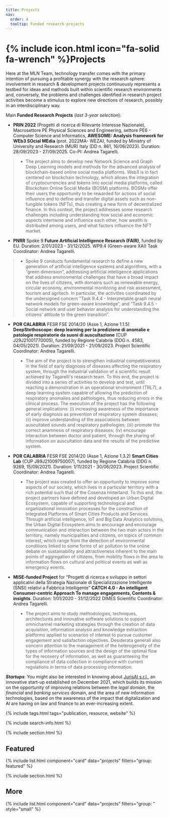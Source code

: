 ```yaml
---
title: Projects
nav:
  order: 4
  tooltip: Funded research projects
---
```


# {% include icon.html icon="fa-solid fa-wrench" %}Projects

Here at the MLN Team, technology transfer comes with the primary intention of pursuing a profitable synergy with the research sphere:  involvement in research & development projects continuously represents a testbed for ideas and methods built within scientific research environments and, conversely, the problems and challenges identified in research project activities become a stimulus to explore new directions of research, possibly in an interdisciplinary way. 

Main **Funded Research Projects** (*last 3-year selection*):

- **PRIN 2022** (Progetti di ricerca di Rilevante Interesse Nazionale), Macrosettore PE Physical Sciences and Engineering, settore PE6 - Computer Science and Informatics, **AWESOME: Analysis framework for WEb3 SOcial MEdia** (prot. 2022MA- WEZA), funded by Ministry of University and Research (MUR) Italy (DD n. 861, 16/06/2023). 
Duration:  28/09/2023 - 27/09/2025. 
Co-PI: Andrea Tagarelli.

> - The project aims to develop new Network Science and Graph Deep Learning models and methods for the advanced analysis of blockchain-based online social media platforms. Web3 is in fact centered on blockchain technology, which allows the integration of cryptocurrencies and tokens into social media platforms, called Blockchain Online Social Media (BOSM) platforms. BOSMs offer their users the opportunity to be rewarded for actions of social influence and to define and transfer digital assets such as non-fungible tokens (NFTs), thus creating a new form of decentralized finance. In this context, the project addresses some research challenges including understanding how social and economic aspects intertwine and influence each other, how wealth is distributed among users, and what factors influence the NFT market. 

- **PNRR** Spoke 9 **Future Artificial Intelligence Research (FAIR)**, funded by EU. 
Duration:  2/01/2023 - 31/12/2025. 
WP9.4 (Green-aware XAI) Task Coordinator: Andrea Tagarelli.

> - Spoke 9 conducts fundamental research to define a new generation of artificial intelligence systems and algorithms, with a “green dimension”, addressing artificial intelligence applications that address environmental challenges that have a broad impact on the lives of citizens, with domains such as renewable energy, circular economy, environmental monitoring and risk assessment, tourism and agritech. In particular, the activities coordinated by the undersigned concern “Task 9.4.4 - Interpretable graph neural network models for green-aware knowledge”, and “Task 9.4.5 - Social network and user behavior analysis for understanding the citizens' attitude to the green transition”.

- **POR CALABRIA** FESR FSE 2014/20 (Asse 1, Azione 1.1.5) **DeepStethoscope: deep learning per la predizione di anomalie e patologie respiratorie da suoni di auscultazione** (CUP J29J21001770005), funded by Regione Calabria (DDG n. 4583, 04/05/2021).
Duration:  21/09/2021 - 21/09/2023. 
Project Scientific Coordinator: Andrea Tagarelli.

> - The aim of the project is to strengthen industrial competitiveness in the field of early diagnosis of diseases affecting the respiratory system, through the industrial validation of a scientific result achieved by Tagarelli's research team. To this end, the project is divided into a series of activities to develop and test, until reaching a demonstration in an operational environment (TRL7), a deep learning system capable of allowing the prediction of respiratory anomalies and pathologies, thus reducing errors in the clinical process. The execution of the project has the following general implications: (i) increasing awareness of the importance of early diagnosis as prevention of respiratory system diseases; (ii) improve understanding of the associations between auscultated sounds and respiratory pathologies; (iii) promote the correct anamnesis of respiratory diseases; (iv) encourage interaction between doctor and patient, through the sharing of information on auscultation data and the results of the predictive system.

- **POR CALABRIA** FESR FSE 2014/20 (Asse 1, Azione 1.3.2) **Smart Cities Lab** (CUP J89J21009750007), funded by Regione Calabria (DDG n. 9269, 15/09/2021).
Duration:  1/11/2021 - 30/06/2023. 
Project Scientific Coordinator: Andrea Tagarelli.

> - The project was created to offer an opportunity to improve some aspects of our society, which lives in a particular territory with a rich potential such that of the Cosenza hinterland. To this end, the project partners have defined and developed an Urban Digital Ecosystem, capable of supporting technological and organizational innovation processes for the construction of Integrated Platforms of Smart Cities Products and Services. Through artificial intelligence, IoT and Big Data Analytics solutions, the Urban Digital Ecosystem aims to encourage and encourage communication and interaction between the two main actors in the territory, namely municipalities and citizens, on topics of common interest, which range from the detection of environmental conditions linked to some forms of air pollution to the online debate on sustainability and attractiveness inherent to the main points of aggregation of citizens, from mobility flows in the area to information flows on cultural and political events as well as emergency events.


- **MISE-funded Project** for “Progetti di ricerca e sviluppo in settori applicativi della Strategia Nazionale di Specializzazione Intelligente (SNSI) relativi a Fabbrica Intelligente” **CATCH 4.0 - An intelligent Consumer-centric Approach To manage engagements, Contents & insights**.
Duration: 1/01/2020 - 31/12/2022
DIMES Scientific Coordinator: Andrea Tagarelli.
 
> - The project aims to study methodologies, techniques, architectures and innovative software solutions to support omnichannel marketing strategies through the creation of data acquisition, information analysis and knowledge extraction platforms applied to scenarios of interest to pursue customer engagement and satisfaction objectives. Desiderata generali also concern attention to the management of the heterogeneity of the types of information sources and the design of the optimal flow for the recovery of information, as well as guaranteeing the compliance of data collection in compliance with current regulations in terms of data processing information.

***Startups***: 
You might also be interested in knowing about [JurisAI s.r.l.](https://www.jurisai.it/), an innovative start-up established on December 2021, which builds its mission on the opportunity of improving relations between the *legal domain*, the *financial* and *banking services* domain, and the area of new information technologies, based on the awareness of the impact that digitalization and AI are having on law and finance to an ever-increasing extent. 




{% include tags.html tags="publication, resource, website" %}

{% include search-info.html %}

{% include section.html %}

## Featured

{% include list.html component="card" data="projects" filters="group: featured" %}

{% include section.html %}

## More

{% include list.html component="card" data="projects" filters="group: " style="small" %}
